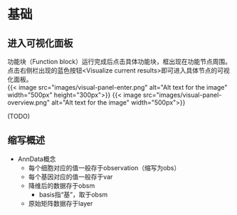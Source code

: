 
# 基础

## 进入可视化面板
功能块（Function block）运行完成后点击具体功能块，框出现在功能节点周围。点击右侧栏出现的蓝色按钮\<Visualize current results\>即可进入具体节点的可视化面板。  
{{< image src="images/visual-panel-enter.png" alt="Alt text for the image"  width="500px" height="300px">}}
{{< image src="images/visual-panel-overview.png" alt="Alt text for the image" width="500px">}}


(TODO)
## 缩写概述
- AnnData概念
  - 每个细胞对应的值一般存于observation（缩写为obs）
  - 每个基因对应的值一般存于var
  - 降维后的数据存于obsm
     - basis指“基”，取于obsm
  - 原始矩阵数据存于layer



